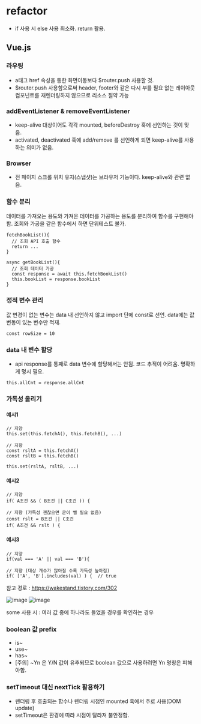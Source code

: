 # refactor
* if 사용 시 else 사용 최소화. return 활용.

## Vue.js
### 라우팅
* a태그 href 속성을 통한 화면이동보다 $router.push 사용할 것.
* $router.push 사용함으로써 header, footer와 같은 다시 부를 필요 없는 레이아웃 컴포넌트를 재렌더링하지 않으므로 리소스 절약 가능

### addEventListener & removeEventListener
* keep-alive 대상이어도 각각 mounted, beforeDestroy 훅에 선언하는 것이 맞음.
* activated, deactivated 훅에 add/remove 를 선언하게 되면 keep-alive를 사용하는 의미가 없음.

### Browser
* 전 페이지 스크롤 위치 유지(스냅샷)는 브라우저 기능이다. keep-alive와 관련 없음.

### 함수 분리
데이터를 가져오는 용도와 가져온 데이터를 가공하는 용도를 분리하여 함수를 구현해야함.
조회와 가공을 같은 함수에서 하면 단위테스트 불가.

```
fetchBookList(){
  // 조회 API 호출 함수
  return ...
}
```
```
async getBookList(){
  // 조회 데이터 가공
  const response = await this.fetchBookList()
  this.bookList = response.bookList
}
```

### 정적 변수 관리
값 변경이 없는 변수는 data 내 선언하지 않고 import 단에 const로 선언. data에는 값 변동이 있는 변수만 적재.
```
const rowSize = 10
```

### data 내 변수 할당
* api response를 통째로 data 변수에 할당해서는 안됨. 코드 추적이 어려움. 명확하게 명시 필요.
```
this.allCnt = response.allCnt
```

### 가독성 올리기
#### 예시1
```
// 지양
this.set(this.fetchA(), this.fetchB(), ...)

// 지향
const rsltA = this.fetchA()
const rsltB = this.fetchB()

this.set(rsltA, rsltB, ...)
```

#### 예시2
```
// 지양
if( A조건 && ( B조건 || C조건 )) {

// 지향 (가독성 괜찮으면 굳이 뺄 필요 없음)
const rslt = B조건 || C조건
if( A조건 && rslt ) {
```

#### 예시3
```
// 지양
if(val === 'A' || val === 'B'){

// 지향 (대상 개수가 많아질 수록 가독성 높아짐)
if( ['A', 'B'].includes(val) ) {  // true
```

참고 경로 : https://wakestand.tistory.com/302

![image](https://user-images.githubusercontent.com/67194249/178448241-a12c5e3b-9267-4d2e-aacf-de788bda7e4c.png)
![image](https://user-images.githubusercontent.com/67194249/178448313-dd5e4bb3-b68f-4127-b7ae-c61e47b90f13.png)

some 사용 시 : 여러 값 중에 하나라도 들었을 경우를 확인하는 경우

### boolean 값 prefix
* is~
* use~
* has~
* [주의] ~Yn 은 Y/N 값이 유추되므로 boolean 값으로 사용하려면 Yn 명칭은 피해야함.

### setTimeout 대신 nextTick 활용하기
* 렌더링 후 호출되는 함수나 렌더링 시점인 mounted 훅에서 주로 사용(DOM update)
* setTimeout은 환경에 따라 시점이 달라져 불안정함.


